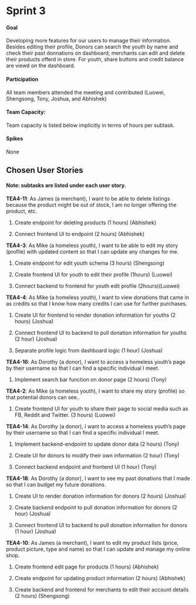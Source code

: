 # Sprint 3

#### Goal

Developing more features for our users to manage their information. Besides editing their profile, Donors can search the youth by name and check their past donnations on dashboard; merchants can edit and delete their products offerd in store. For youth, share buttons and credit balance are viewd on the dashboard.

#### Participation

All team members attended the meeting and contributed (Luowei, Shengsong, Tony, Joshua, and Abhishek)

#### Team Capacity:

Team capacity is listed below implicitly in terms of hours per subtask.

#### Spikes

None

## Chosen User Stories

#### Note: subtasks are listed under each user story.

**TEA4-11**: As James (a merchant), I want to be able to delete listings because the product might be out of stock, I am no longer offering the product, etc.

1.  Create endpoint for deleting products (1 hours) (Abhishek)

2.  Connect frontend UI to endpoint (2 hours) (Abhishek)

**TEA4-3**: As Mike (a homeless youth), I want to be able to edit my story (profile) with updated content so that I can update any changes for me.

1.  Create endpoint for edit youth schema (3 hours) (Shengsong)

2.  Create frontend UI for youth to edit their profile (1hours) (Luowei)

3.  Connect backend to frontend for youth edit profile (2hours)(Luowei)

**TEA4-4**: As Mike (a homeless youth), I want to view donations that came in as credits so that I know how many credits I can use for further purchases.

1.  Create UI for frontend to render donation information for youths (2 hours) (Joshua)

2.  Connect frontend UI to backend to pull donation information for youths (2 hour) (Joshua)

3.  Separate profile logic from dashboard logic (1 hour) (Joshua)

**TEA4-16**: As Dorothy (a donor), I want to access a homeless youth’s page by their username so that I can find a specific individual I meet.

1.  Implement search bar function on donor page (2 hours) (Tony)

**TEA4-2**: As Mike (a homeless youth), I want to share my story (profile) so that potential donors can see..

1.  Create frontend UI for youth to share their page to social media such as FB, Reddit and Twitter. (3 hours) (Luowei)

**TEA4-14**: As Dorothy (a donor), I want to access a homeless youth’s page by their username so that I can find a specific individual I meet.

1.  Implement backend-endpoint to update donor data (2 hours) (Tony)

2.  Create UI for donors to modify their own information (2 hour) (Tony)

3.  Connect backend endpoint and frontend UI (1 hour) (Tony)

**TEA4-18**: As Dorothy (a donor), I want to see my past donations that I made so that I can budget my future donations.

1.  Create UI to render donation information for donors (2 hours) (Joshua)

2.  Create backend endpoint to pull donation information for donors (2 hour) (Joshua)

3.  Connect frontend UI to backend to pull donation information for donors (1 hour) (Joshua)

**TEA4-10**: As James (a merchant), I want to edit my product lists (price, product picture, type and name) so that I can update and manage my online shop.

1.  Create frontend edit page for products (1 hours) (Abhishek)

2.  Create endpoint for updating product information (2 hours) (Abhishek)

3.  Create backend and frontend for merchants to edit their account details (2 hours) (Shengsong)
